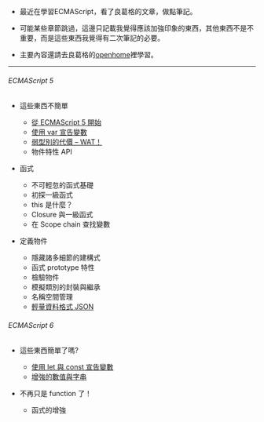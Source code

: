 - 最近在學習ECMAScript，看了良葛格的文章，做點筆記。

- 可能某些章節跳過，這邊只記載我覺得應該加強印象的東西，其他東西不是不重要，而是這些東西我覺得有二次筆記的必要。

- 主要內容還請去良葛格的[openhome](https://openhome.cc/Gossip/ECMAScript/)裡學習。

***

###### ECMAScript 5

- 這些東西不簡單
  - [從 ECMAScript 5 開始](https://github.com/wu-shang-ru/notes/tree/master/JS/ECMAScript%205/part1/startECMAScript5)
  - [使用 var 宣告變數](https://github.com/wu-shang-ru/notes/tree/master/JS/ECMAScript%205/part1/var)
  - [弱型別的代價 – WAT！](https://github.com/wu-shang-ru/notes/tree/master/JS/ECMAScript%205/part1/weakType)
  - 物件特性 API
  
- 函式
  - 不可輕忽的函式基礎
  - 初探一級函式
  - this 是什麼？
  - Closure 與一級函式
  - 在 Scope chain 查找變數
  
- 定義物件
  - 隱藏諸多細節的建構式
  - 函式 prototype 特性
  - 檢驗物件
  - 模擬類別的封裝與繼承
  - 名稱空間管理
  - [輕量資料格式 JSON](https://github.com/wu-shang-ru/notes/tree/master/JS/ECMAScript%205/part3/JSON)
  
###### ECMAScript 6

- 這些東西簡單了嗎?
  - [使用 let 與 const 宣告變數](https://github.com/wu-shang-ru/notes/tree/master/JS/ECMAScript%206/part1/let%26const)
  - [增強的數值與字串](https://github.com/wu-shang-ru/notes/tree/master/JS/ECMAScript%206/part1/NumberString)
  
- 不再只是 function 了！
  - 函式的增強
